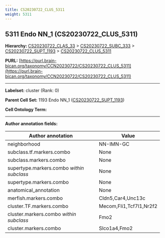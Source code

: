```yaml
---
title: CS20230722_CLUS_5311
weight: 5311
---
```

## 5311 Endo NN_1 (CS20230722_CLUS_5311)
<b>Hierarchy: </b>
[CS20230722_CLAS_33](../CS20230722_CLAS_33) >
[CS20230722_SUBC_333](../CS20230722_SUBC_333) >
[CS20230722_SUPT_1193](../CS20230722_SUPT_1193) >
[CS20230722_CLUS_5311](../CS20230722_CLUS_5311)

**PURL:** [https://purl.brain-bican.org/taxonomy/CCN20230722/CS20230722_CLUS_5311](https://purl.brain-bican.org/taxonomy/CCN20230722/CS20230722_CLUS_5311)

---


**Labelset:** cluster (Rank: 0)

**Parent Cell Set:** 1193 Endo NN_1 ([CS20230722_SUPT_1193](../CS20230722_SUPT_1193))



**Cell Ontology Term:** 

[MARKER GENES.]: #


---

[TRANSFERRED ANNOTATIONS.]: #


[AUTHOR ANNOTATION FIELDS.]: #


**Author annotation fields:**

| Author annotation | Value |
|-------------------|-------|
|neighborhood|NN-IMN-GC|
|subclass.tf.markers.combo|None|
|subclass.markers.combo|None|
|supertype.markers.combo _within subclass_|None|
|supertype.markers.combo|None|
|anatomical_annotation|None|
|merfish.markers.combo|Cldn5,Car4,Unc13c|
|cluster.TF.markers.combo|Mecom,Fli1,Tcf7l1,Nr2f2|
|cluster.markers.combo _within subclass_|Fmo2|
|cluster.markers.combo|Slco1a4,Fmo2|

